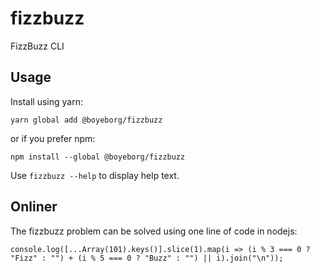 # fizzbuzz
FizzBuzz CLI

## Usage


Install using yarn:

```
yarn global add @boyeborg/fizzbuzz
```

or if you prefer npm:

```
npm install --global @boyeborg/fizzbuzz
```

Use `fizzbuzz --help` to display help text.

## Onliner

The fizzbuzz problem can be solved using one line of code in nodejs:

```
console.log([...Array(101).keys()].slice(1).map(i => (i % 3 === 0 ? "Fizz" : "") + (i % 5 === 0 ? "Buzz" : "") || i).join("\n"));
```
